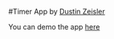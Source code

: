 #Timer App
by [Dustin Zeisler](http://dustinzeisler.com)

You can demo the app [here](http://dustinzeisler.com/timer)
